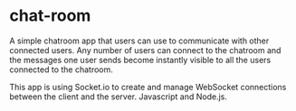 # chat-room

A simple chatroom app that users can use to communicate with other connected users. Any number of users can connect to the chatroom and the messages one user sends become instantly visible to all the users connected to the chatroom.

This app is using Socket.io to create and manage WebSocket connections between the client and the server. Javascript and Node.js.
